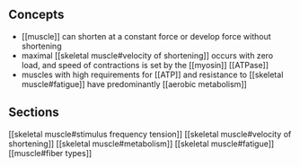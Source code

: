 ## Concepts
- [[muscle]] can shorten at a constant force or develop force without shortening
- maximal [[skeletal muscle#velocity of shortening]] occurs with zero load, and speed of contractions is set by the [[myosin]] [[ATPase]]
- muscles with high requirements for [[ATP]] and resistance to [[skeletal muscle#fatigue]] have predominantly [[aerobic metabolism]]

## Sections
[[skeletal muscle#stimulus frequency tension]]
[[skeletal muscle#velocity of shortening]]
[[skeletal muscle#metabolism]]
[[skeletal muscle#fatigue]]
[[muscle#fiber types]]